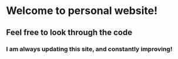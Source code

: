 # Welcome to personal website!

## Feel free to look through the code
### I am always updating this site, and constantly improving!
